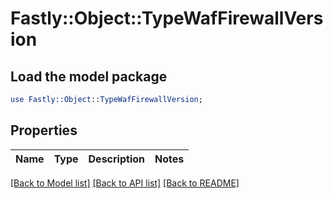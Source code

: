 # Fastly::Object::TypeWafFirewallVersion

## Load the model package
```perl
use Fastly::Object::TypeWafFirewallVersion;
```

## Properties
Name | Type | Description | Notes
------------ | ------------- | ------------- | -------------

[[Back to Model list]](../README.md#documentation-for-models) [[Back to API list]](../README.md#documentation-for-api-endpoints) [[Back to README]](../README.md)


